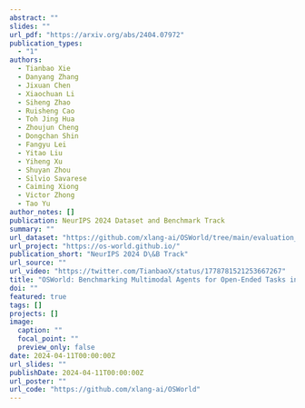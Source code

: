 ```yaml
---
abstract: ""
slides: ""
url_pdf: "https://arxiv.org/abs/2404.07972"
publication_types:
  - "1"
authors:
  - Tianbao Xie
  - Danyang Zhang
  - Jixuan Chen
  - Xiaochuan Li
  - Siheng Zhao
  - Ruisheng Cao
  - Toh Jing Hua
  - Zhoujun Cheng
  - Dongchan Shin
  - Fangyu Lei
  - Yitao Liu
  - Yiheng Xu
  - Shuyan Zhou
  - Silvio Savarese
  - Caiming Xiong
  - Victor Zhong
  - Tao Yu
author_notes: []
publication: NeurIPS 2024 Dataset and Benchmark Track
summary: ""
url_dataset: "https://github.com/xlang-ai/OSWorld/tree/main/evaluation_examples"
url_project: "https://os-world.github.io/"
publication_short: "NeurIPS 2024 D\&B Track"
url_source: ""
url_video: "https://twitter.com/TianbaoX/status/1778781521253667267"
title: "OSWorld: Benchmarking Multimodal Agents for Open-Ended Tasks in Real Computer Environments"
doi: ""
featured: true
tags: []
projects: []
image:
  caption: ""
  focal_point: ""
  preview_only: false
date: 2024-04-11T00:00:00Z
url_slides: ""
publishDate: 2024-04-11T00:00:00Z
url_poster: ""
url_code: "https://github.com/xlang-ai/OSWorld"
---
```

